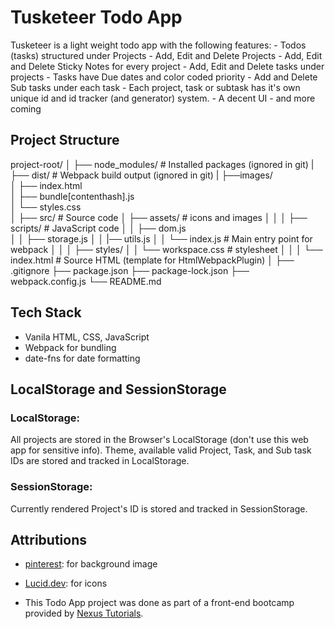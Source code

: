 # Tusketeer Todo App
Tusketeer is a light weight todo app with the following features:
    - Todos (tasks) structured under Projects
    - Add, Edit and Delete Projects
    - Add, Edit and Delete Sticky Notes for every project
    - Add, Edit and Delete tasks under projects
    - Tasks have Due dates and color coded priority
    - Add and Delete Sub tasks under each task
    - Each project, task or subtask has it's own unique id and id tracker (and generator) system.
    - A decent UI
    - and more coming

## Project Structure

project-root/
│
├── node_modules/               # Installed packages (ignored in git)
|
├── dist/                       # Webpack build output (ignored in git)
|   ├──images/                  
│   ├── index.html              
│   ├── bundle[contenthash].js              
│   └── styles.css            
│
├── src/                        # Source code
│   ├── assets/                 # icons and images
│   │
│   ├── scripts/                # JavaScript code
│   │   ├── dom.js              
│   │   ├── storage.js
│   │   |── utils.js
│   │   └── index.js            # Main entry point for webpack
│   │
│   ├── styles/
│   │   └── workspace.css       # stylesheet
│   │
│   └── index.html              # Source HTML (template for HtmlWebpackPlugin)
│
├── .gitignore
├── package.json
├── package-lock.json
├── webpack.config.js
└── README.md
    

## Tech Stack
- Vanila HTML, CSS, JavaScript
- Webpack for bundling
- date-fns for date formatting

## LocalStorage and SessionStorage

### LocalStorage:
All projects are stored in the Browser's LocalStorage (don't use this web app for sensitive info).
Theme, available valid Project, Task, and Sub task IDs are stored and tracked in LocalStorage.

### SessionStorage:
Currently rendered Project's ID is stored and tracked in SessionStorage.

## Attributions

- <a href='https://www.pinterest.com/' target='_blank'>pinterest</a>: for background image
- <a href='https://lucide.dev/' target='_blank'>Lucid.dev</a>: for icons


- This Todo App project was done as part of a front-end bootcamp provided by <a href='https://nexustutorial.vercel.app/'>Nexus Tutorials</a>. 